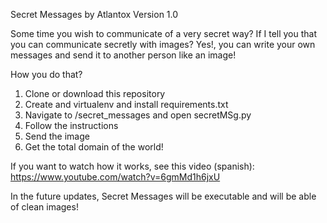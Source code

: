 Secret Messages by Atlantox
Version 1.0


Some time you wish to communicate of a very secret way? If I tell you that you can communicate secretly with images?
Yes!, you can write your own messages and send it to another person like an image!

How you do that?
1. Clone or download this repository
2. Create and virtualenv and install requirements.txt
3. Navigate to /secret_messages and open secretMSg.py
4. Follow the instructions
5. Send the image
6. Get the total domain of the world!

If you want to watch how it works, see this video (spanish): https://www.youtube.com/watch?v=6gmMd1h6jxU

In the future updates, Secret Messages will be executable and will be able of clean images!
